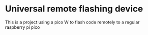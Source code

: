 # Universal remote flashing device
This is a project using a pico W to flash code remotely to a regular raspberry pi pico
